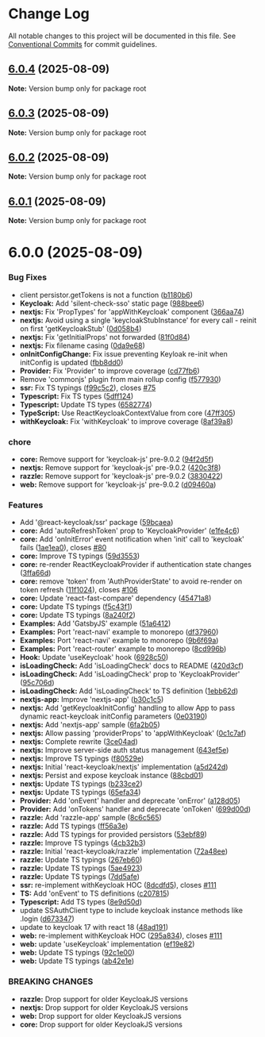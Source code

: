 # Change Log

All notable changes to this project will be documented in this file.
See [Conventional Commits](https://conventionalcommits.org) for commit guidelines.

## [6.0.4](https://github.com/leoluzh/react-keycloak-fork/compare/v6.0.3...v6.0.4) (2025-08-09)

**Note:** Version bump only for package root





## [6.0.3](https://github.com/leoluzh/react-keycloak-fork/compare/v6.0.2...v6.0.3) (2025-08-09)

**Note:** Version bump only for package root





## [6.0.2](https://github.com/leoluzh/react-keycloak-fork/compare/v6.0.1...v6.0.2) (2025-08-09)

**Note:** Version bump only for package root





## [6.0.1](https://github.com/leoluzh/react-keycloak-fork/compare/v6.0.0...v6.0.1) (2025-08-09)

**Note:** Version bump only for package root





# 6.0.0 (2025-08-09)


### Bug Fixes

* client persistor.getTokens is not a function  ([b1180b6](https://github.com/leoluzh/react-keycloak-fork/commit/b1180b6712b1021a973befac1a216d069ea2ec4c))
* **Keycloak:** Add 'silent-check-sso' static page ([988bee6](https://github.com/leoluzh/react-keycloak-fork/commit/988bee66ff8f2a590893e5a2f8b39f0f33620014))
* **nextjs:**  Fix 'PropTypes' for 'appWithKeycloak' component ([366aa74](https://github.com/leoluzh/react-keycloak-fork/commit/366aa74a604643c9ee767e91d3eb96d640868900))
* **nextjs:** Avoid using a single 'keycloakStubInstance' for every call - reinit on first 'getKeycloakStub' ([0d058b4](https://github.com/leoluzh/react-keycloak-fork/commit/0d058b41f2d469a5281bdf4962088c6daf7f6134))
* **nextjs:** Fix 'getInitialProps' not forwarded ([81f0d84](https://github.com/leoluzh/react-keycloak-fork/commit/81f0d8409623ccabe3bb51bc6e4a7db789579cde))
* **nextjs:** Fix filename casing ([0da9e68](https://github.com/leoluzh/react-keycloak-fork/commit/0da9e68e2985632a1876f4d6115f2c3e34a95166))
* **onInitConfigChange:** Fix issue preventing Keyloak re-init when initConfig is updated ([fbb8dd0](https://github.com/leoluzh/react-keycloak-fork/commit/fbb8dd00a9290863a03452fdb14cb3c2cb22a710))
* **Provider:** Fix 'Provider' to improve coverage ([cd77fb6](https://github.com/leoluzh/react-keycloak-fork/commit/cd77fb63ffb747a3b81c4fa74ca5e9d0398b9922))
* Remove 'commonjs' plugin from main rollup config ([f577930](https://github.com/leoluzh/react-keycloak-fork/commit/f5779302518744a6882023469f70f684e373f84c))
* **ssr:** Fix TS typings ([f99c5c2](https://github.com/leoluzh/react-keycloak-fork/commit/f99c5c284bb53721ff834cb1018073479e5447f7)), closes [#75](https://github.com/leoluzh/react-keycloak-fork/issues/75)
* **Typescript:** Fix TS types ([5dff124](https://github.com/leoluzh/react-keycloak-fork/commit/5dff124e433511be0b26cb266f519d938d1e0b2a))
* **Typescript:** Update TS types ([6582774](https://github.com/leoluzh/react-keycloak-fork/commit/65827746785476dc1a045eac06b784d6360b4ee0))
* **TypeScript:** Use ReactKeycloakContextValue from core ([47ff305](https://github.com/leoluzh/react-keycloak-fork/commit/47ff30503412a57e90fce33644d3c822320908e7))
* **withKeycloak:** Fix 'withKeycloak' to improve coverage ([8af39a8](https://github.com/leoluzh/react-keycloak-fork/commit/8af39a887fe3bd42ba25dd1ca29ff468df369b68))


### chore

* **core:** Remove support for 'keycloak-js' pre-9.0.2 ([94f2d5f](https://github.com/leoluzh/react-keycloak-fork/commit/94f2d5f8f106955091c7cc8aaa6c6dd2dbb024c4))
* **nextjs:** Remove support for 'keycloak-js' pre-9.0.2 ([420c3f8](https://github.com/leoluzh/react-keycloak-fork/commit/420c3f85ade9929becd5386b515476324826c9c2))
* **razzle:** Remove support for 'keycloak-js' pre-9.0.2 ([3830422](https://github.com/leoluzh/react-keycloak-fork/commit/3830422e3ea211aba4d9b4821dacaa6e1081f951))
* **web:** Remove support for 'keycloak-js' pre-9.0.2 ([d09460a](https://github.com/leoluzh/react-keycloak-fork/commit/d09460a62ba7bb4a104eb5ac1df558466cc4b3c0))


### Features

* Add '@react-keycloak/ssr' package ([59bcaea](https://github.com/leoluzh/react-keycloak-fork/commit/59bcaea0adba45043236cfd160dc81bf9376f6e2))
* **core:** Add 'autoRefreshToken' prop to 'KeycloakProvider' ([e1fe4c6](https://github.com/leoluzh/react-keycloak-fork/commit/e1fe4c64ceaadac2cff626637eb64562f97a9b58))
* **core:** Add 'onInitError' event notification when 'init' call to 'keycloak' fails ([1ae1ea0](https://github.com/leoluzh/react-keycloak-fork/commit/1ae1ea022203d9dc6012fad632f6bd3efe2d78a2)), closes [#80](https://github.com/leoluzh/react-keycloak-fork/issues/80)
* **core:** Improve TS typings ([59d3553](https://github.com/leoluzh/react-keycloak-fork/commit/59d35536cfa9c37d4d0f8052ade2294fc9a63b59))
* **core:** re-render ReactKeycloakProvider if authentication state changes ([3ffa66d](https://github.com/leoluzh/react-keycloak-fork/commit/3ffa66dcd88927b0247bdaacade08f62cfd77ed2))
* **core:** remove 'token' from 'AuthProviderState' to avoid re-render on token refresh ([11f1024](https://github.com/leoluzh/react-keycloak-fork/commit/11f1024dfdabb62eac8d91cb9731722341c4f72c)), closes [#106](https://github.com/leoluzh/react-keycloak-fork/issues/106)
* **core:** Update 'react-fast-compare' dependency ([45471a8](https://github.com/leoluzh/react-keycloak-fork/commit/45471a811653d40b615b67c26cadfea7ff89ebc0))
* **core:** Update TS typings ([f5c43f1](https://github.com/leoluzh/react-keycloak-fork/commit/f5c43f17f8240c7df752218b4c277e207080ab8e))
* **core:** Update TS typings ([8a240f2](https://github.com/leoluzh/react-keycloak-fork/commit/8a240f26e495a57f70a0b54da9cfe64cf4e08002))
* **Examples:** Add 'GatsbyJS' example ([51a6412](https://github.com/leoluzh/react-keycloak-fork/commit/51a6412a8b374d336e992acba0a9071efe41320f))
* **Examples:** Port 'react-navi' example to monorepo ([df37960](https://github.com/leoluzh/react-keycloak-fork/commit/df37960b67b07d2f8f458d5f909efca02a45a710))
* **Examples:** Port 'react-navi' example to monorepo ([9b6f69a](https://github.com/leoluzh/react-keycloak-fork/commit/9b6f69a67befd48a952bb5658489eb012bbcd4f4))
* **Examples:** Port 'react-router' example to monorepo ([8cd996b](https://github.com/leoluzh/react-keycloak-fork/commit/8cd996b0196e45f0ed8df40b3cf9b684958147fb))
* **Hook:** Update 'useKeycloak' hook ([6928c50](https://github.com/leoluzh/react-keycloak-fork/commit/6928c5091e60e9355a35862a3b9fb0fd88f208b7))
* **isLoadingCheck:** Add 'isLoadingCheck' docs to README ([420d3cf](https://github.com/leoluzh/react-keycloak-fork/commit/420d3cfbd21de031c237c147b02d3c432da10bea))
* **isLoadingCheck:** Add 'isLoadingCheck' prop to 'KeycloakProvider' ([95c706d](https://github.com/leoluzh/react-keycloak-fork/commit/95c706d761383716222651cc3570aa2ecec8bd71))
* **isLoadingCheck:** Add 'isLoadingCheck' to TS definition ([1ebb62d](https://github.com/leoluzh/react-keycloak-fork/commit/1ebb62d07d13f5606a2abac870a827d4394a1149))
* **nextjs-app:** Improve 'nextjs-app' ([b30c1c5](https://github.com/leoluzh/react-keycloak-fork/commit/b30c1c55c41bdec11174556d134e8053e7eb2f18))
* **nextjs:** Add 'getKeycloakInitConfig' handling to allow App to pass dynamic react-keycloak initConfig parameters ([0e03190](https://github.com/leoluzh/react-keycloak-fork/commit/0e03190a5b69d416355ea3afbeb5ae9b969a512f))
* **nextjs:** Add 'nextjs-app' sample ([6fa2b05](https://github.com/leoluzh/react-keycloak-fork/commit/6fa2b057b0e6328fb8d2958e25b88ace3a860838))
* **nextjs:** Allow passing 'providerProps' to 'appWithKeycloak' ([0c1c7af](https://github.com/leoluzh/react-keycloak-fork/commit/0c1c7af567a5617dc78870af565227b3e22abd8e))
* **nextjs:** Complete rewrite ([3ce04ad](https://github.com/leoluzh/react-keycloak-fork/commit/3ce04adaeb9a1e0523c11a518e621c0c78412eb9))
* **nextjs:** Improve server-side auth status management ([643ef5e](https://github.com/leoluzh/react-keycloak-fork/commit/643ef5eabb4d4bb24f7089d89f09588cb7168729))
* **nextjs:** Improve TS typings ([f80529e](https://github.com/leoluzh/react-keycloak-fork/commit/f80529e06b756abfdcf8b816f1112d46827e1f73))
* **nextjs:** Initial 'react-keycloak/nextjs' implementation ([a5d242d](https://github.com/leoluzh/react-keycloak-fork/commit/a5d242d6da395d175864d0fd5bf4771f796ab4e7))
* **nextjs:** Persist and expose keycloak instance ([88cbd01](https://github.com/leoluzh/react-keycloak-fork/commit/88cbd0145f6d3bd6480706b4609de5dd388deda6))
* **nextjs:** Update TS typings ([b233ce2](https://github.com/leoluzh/react-keycloak-fork/commit/b233ce29826445d1f5dc89a8b8d82031c08f4cfd))
* **nextjs:** Update TS typings ([65efa34](https://github.com/leoluzh/react-keycloak-fork/commit/65efa34226de6692e85dac158b7d5782d7b400ae))
* **Provider:** Add 'onEvent' handler and deprecate 'onError' ([a128d05](https://github.com/leoluzh/react-keycloak-fork/commit/a128d0503937285b20a317fa850537d49b258cfb))
* **Provider:** Add 'onTokens' handler and deprecate 'onToken' ([699d00d](https://github.com/leoluzh/react-keycloak-fork/commit/699d00ddd708182a30dd6cc14855b7585e63b4a0))
* **razzle:** Add 'razzle-app' sample ([8c6c565](https://github.com/leoluzh/react-keycloak-fork/commit/8c6c5654889c30d1e63efa05c7125a22e1297763))
* **razzle:** Add TS typings ([ff56a3e](https://github.com/leoluzh/react-keycloak-fork/commit/ff56a3e3104d295cc1d62034b2ad64f4a1dea3a1))
* **razzle:** Add TS typings for provided persistors ([53ebf89](https://github.com/leoluzh/react-keycloak-fork/commit/53ebf89db8f6a6901fc8e0e8dd49ba29e196394b))
* **razzle:** Improve TS typings ([4cb32b3](https://github.com/leoluzh/react-keycloak-fork/commit/4cb32b3f671eea1efce3544e9f3e6ca7a123e037))
* **razzle:** Initial 'react-keycloak/razzle' implementation ([72a48ee](https://github.com/leoluzh/react-keycloak-fork/commit/72a48ee84fe91bc7416753d6f39d406628787588))
* **razzle:** Update TS typings ([267eb60](https://github.com/leoluzh/react-keycloak-fork/commit/267eb602185aed8c98854467958e31ec0a5d87da))
* **razzle:** Update TS typings ([5ae4923](https://github.com/leoluzh/react-keycloak-fork/commit/5ae492305ba00c568f4d0c439ee33d300e764bcd))
* **razzle:** Update TS typings ([7dd5afe](https://github.com/leoluzh/react-keycloak-fork/commit/7dd5afe1f441fa2a6ea6d70a2a49afc33c44da61))
* **ssr:** re-implement withKeycloak HOC ([8dcdfd5](https://github.com/leoluzh/react-keycloak-fork/commit/8dcdfd50235a7f34871066b1efa088229aeacd24)), closes [#111](https://github.com/leoluzh/react-keycloak-fork/issues/111)
* **TS:** Add 'onEvent' to TS definitions ([c207815](https://github.com/leoluzh/react-keycloak-fork/commit/c2078157869f36f6d2f81d6284100d23db2a46ef))
* **Typescript:** Add TS types ([8e9d50d](https://github.com/leoluzh/react-keycloak-fork/commit/8e9d50d612efa4676841f88e198e72cb4f4d4a38))
* update SSAuthClient type to include keycloak instance methods like .login ([d673347](https://github.com/leoluzh/react-keycloak-fork/commit/d673347b57e6607d040c0cf693de31e87ccba09c))
* update to keycloak 17 with react 18 ([48ad191](https://github.com/leoluzh/react-keycloak-fork/commit/48ad1914c22b17aaabaf79085f7b7810a319e603))
* **web:** re-implement withKeycloak HOC ([295a834](https://github.com/leoluzh/react-keycloak-fork/commit/295a834c7f3fbe3bd7fb45a73c264b224d2e53ad)), closes [#111](https://github.com/leoluzh/react-keycloak-fork/issues/111)
* **web:** update 'useKeycloak' implementation ([ef19e82](https://github.com/leoluzh/react-keycloak-fork/commit/ef19e823b33c03808de696f9e7cbac3478197e0e))
* **web:** Update TS typings ([92c1e00](https://github.com/leoluzh/react-keycloak-fork/commit/92c1e00d3737c3a361a2660b7576212a435921df))
* **web:** Update TS typings ([ab42e1e](https://github.com/leoluzh/react-keycloak-fork/commit/ab42e1e948bb89f17ae2cf5caf1626a56d0485e5))


### BREAKING CHANGES

* **razzle:** Drop support for older KeycloakJS versions
* **nextjs:** Drop support for older KeycloakJS versions
* **web:** Drop support for older KeycloakJS versions
* **core:** Drop support for older KeycloakJS versions
